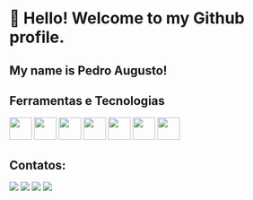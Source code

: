 # 👋 Hello! Welcome to my Github profile.
## My name is Pedro Augusto!




## Ferramentas e Tecnologias
<img src="https://cdn.jsdelivr.net/gh/devicons/devicon@latest/icons/html5/html5-original.svg" loading="lazing" width="40" height="40"/> <img src="https://cdn.jsdelivr.net/gh/devicons/devicon@latest/icons/css3/css3-original.svg" loading="lazing" width="40" height="40" /> 
<img src="https://cdn.jsdelivr.net/gh/devicons/devicon@latest/icons/javascript/javascript-original.svg"  loading="lazing" width="40" height="40" /> <img src="https://cdn.jsdelivr.net/gh/devicons/devicon@latest/icons/react/react-original.svg" loading="lazing" width="40" height="40" /> <img src="https://cdn.jsdelivr.net/gh/devicons/devicon@latest/icons/nextjs/nextjs-original.svg" loading="lazing" width="40" height="40" /> <img src="https://cdn.jsdelivr.net/gh/devicons/devicon@latest/icons/nodejs/nodejs-original-wordmark.svg" loading="lazing" width="40" height="40" /> <img src="https://cdn.jsdelivr.net/gh/devicons/devicon@latest/icons/go/go-original.svg"  loading="lazing" width="40" height="40"/>

## Contatos:
<div>
<a href="https://instagram.com/pdro1409p" target="_blank"><img loading="lazy" src="https://img.shields.io/badge/-Instagram-%23E4405F?style=for-the-badge&logo=instagram&logoColor=white" target="_blank"></a>
<a href="https://www.twitch.tv/pdroszr6" target="_blank"><img loading="lazy" src="https://img.shields.io/badge/Twitch-9146FF?style=for-the-badge&logo=twitch&logoColor=white" target="_blank"></a>
<a href = "mailto:contato@panuness1010@gmail.com"><img loading="lazy" src="https://img.shields.io/badge/Gmail-D14836?style=for-the-badge&logo=gmail&logoColor=white" target="_blank"></a>
<a href="https://www.linkedin.com/in/pdro1409" target="_blank"><img loading="lazy" src="https://img.shields.io/badge/-LinkedIn-%230077B5?style=for-the-badge&logo=linkedin&logoColor=white" target="_blank"></a>   
</div>
          


           
          
          



